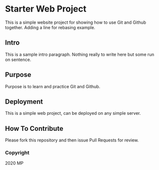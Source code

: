# Starter Web Project

This is a simple website project for showing how to use Git and Github together.
Adding a line for rebasing example.

## Intro

This is a sample intro paragraph. Nothing really to write here but some run on sentence.

## Purpose

Purpose is to learn and practice Git and Github.

## Deployment

This is a simple web project, can be deployed on any simple server.

## How To Contribute

Please fork this repository and then issue Pull Requests for review.

### Copyright

2020 MP